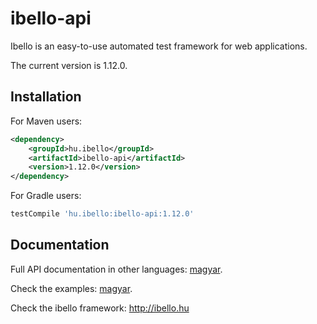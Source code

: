 # ibello-api
Ibello is an easy-to-use automated test framework for web applications.

The current version is 1.12.0.

## Installation

For Maven users:

```xml
<dependency>
    <groupId>hu.ibello</groupId>
    <artifactId>ibello-api</artifactId>
    <version>1.12.0</version>
</dependency>
```

For Gradle users:

```groovy
testCompile 'hu.ibello:ibello-api:1.12.0'
```

## Documentation

Full API documentation in other languages: [magyar](documentation/API.hu.md).

Check the examples: [magyar](documentation/EXAMPLES.hu.md).

Check the ibello framework: http://ibello.hu

